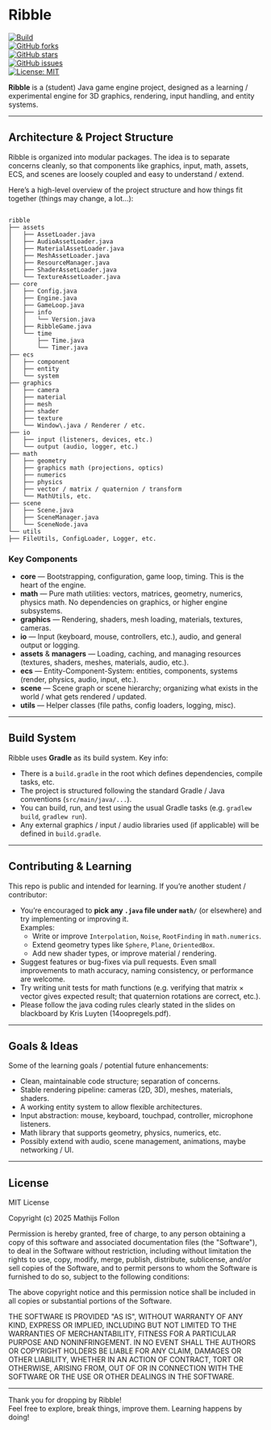 # Ribble
[![Build](https://github.com/mathlon26/Ribble/actions/workflows/gradle.yml/badge.svg)](https://github.com/mathlon26/Ribble/actions/workflows/gradle.yml)\
[![GitHub forks](https://img.shields.io/github/forks/mathlon26/Ribble)](https://github.com/mathlon26/Ribble/network)\
[![GitHub stars](https://img.shields.io/github/stars/mathlon26/Ribble)](https://github.com/mathlon26/Ribble/stargazers)\
[![GitHub issues](https://img.shields.io/github/issues/mathlon26/Ribble)](https://github.com/mathlon26/Ribble/issues) \
[![License: MIT](https://img.shields.io/badge/License-MIT-yellow.svg)](https://opensource.org/licenses/MIT)


**Ribble** is a (student) Java game engine project, designed as a learning / experimental engine for 3D graphics, rendering, input handling, and entity systems.

---

## Architecture & Project Structure

Ribble is organized into modular packages. The idea is to separate concerns cleanly, so that components like graphics, input, math, assets, ECS, and scenes are loosely coupled and easy to understand / extend.

Here’s a high-level overview of the project structure and how things fit together (things may change, a lot...):

```

ribble
├── assets
│   ├── AssetLoader.java
│   ├── AudioAssetLoader.java
│   ├── MaterialAssetLoader.java
│   ├── MeshAssetLoader.java
│   ├── ResourceManager.java
│   ├── ShaderAssetLoader.java
│   └── TextureAssetLoader.java
├── core
│   ├── Config.java
│   ├── Engine.java
│   ├── GameLoop.java
│   ├── info
│   │   └── Version.java
│   ├── RibbleGame.java
│   └── time
│       ├── Time.java
│       └── Timer.java
├── ecs
│   ├── component
│   ├── entity
│   └── system
├── graphics
│   ├── camera
│   ├── material
│   ├── mesh
│   ├── shader
│   ├── texture
│   └── Window\.java / Renderer / etc.
├── io
│   ├── input (listeners, devices, etc.)
│   └── output (audio, logger, etc.)
├── math
│   ├── geometry
│   ├── graphics math (projections, optics)
│   ├── numerics
│   ├── physics
│   ├── vector / matrix / quaternion / transform
│   └── MathUtils, etc.
├── scene
│   ├── Scene.java
│   ├── SceneManager.java
│   └── SceneNode.java
└── utils
├── FileUtils, ConfigLoader, Logger, etc.

```

### Key Components

- **core** — Bootstrapping, configuration, game loop, timing. This is the heart of the engine.
- **math** — Pure math utilities: vectors, matrices, geometry, numerics, physics math. No dependencies on graphics, or higher engine subsystems.
- **graphics** — Rendering, shaders, mesh loading, materials, textures, cameras.
- **io** — Input (keyboard, mouse, controllers, etc.), audio, and general output or logging.
- **assets** & **managers** — Loading, caching, and managing resources (textures, shaders, meshes, materials, audio, etc.).
- **ecs** — Entity-Component-System: entities, components, systems (render, physics, audio, input, etc.).
- **scene** — Scene graph or scene hierarchy; organizing what exists in the world / what gets rendered / updated.
- **utils** — Helper classes (file paths, config loaders, logging, misc).

---

## Build System

Ribble uses **Gradle** as its build system. Key info:

- There is a `build.gradle` in the root which defines dependencies, compile tasks, etc.
- The project is structured following the standard Gradle / Java conventions (`src/main/java/...`).
- You can build, run, and test using the usual Gradle tasks (e.g. `gradlew build`, `gradlew run`).
- Any external graphics / input / audio libraries used (if applicable) will be defined in `build.gradle`.

---

## Contributing & Learning

This repo is public and intended for learning. If you’re another student / contributor:

- You’re encouraged to **pick any `.java` file under `math/`** (or elsewhere) and try implementing or improving it.  
  Examples:
  - Write or improve `Interpolation`, `Noise`, `RootFinding` in `math.numerics`.
  - Extend geometry types like `Sphere`, `Plane`, `OrientedBox`.
  - Add new shader types, or improve material / rendering.
- Suggest features or bug-fixes via pull requests. Even small improvements to math accuracy, naming consistency, or performance are welcome.
- Try writing unit tests for math functions (e.g. verifying that matrix × vector gives expected result; that quaternion rotations are correct, etc.).
- Please follow the java coding rules clearly stated in the slides on blackboard by Kris Luyten (14oopregels.pdf).

---

## Goals & Ideas

Some of the learning goals / potential future enhancements:

- Clean, maintainable code structure; separation of concerns.
- Stable rendering pipeline: cameras (2D, 3D), meshes, materials, shaders.
- A working entity system to allow flexible architectures.
- Input abstraction: mouse, keyboard, touchpad, controller, microphone listeners.
- Math library that supports geometry, physics, numerics, etc.
- Possibly extend with audio, scene management, animations, maybe networking / UI.

---

## License
MIT License

Copyright (c) 2025 Mathijs Follon

Permission is hereby granted, free of charge, to any person obtaining a copy
of this software and associated documentation files (the "Software"), to deal
in the Software without restriction, including without limitation the rights
to use, copy, modify, merge, publish, distribute, sublicense, and/or sell
copies of the Software, and to permit persons to whom the Software is
furnished to do so, subject to the following conditions:

The above copyright notice and this permission notice shall be included in all
copies or substantial portions of the Software.

THE SOFTWARE IS PROVIDED "AS IS", WITHOUT WARRANTY OF ANY KIND, EXPRESS OR
IMPLIED, INCLUDING BUT NOT LIMITED TO THE WARRANTIES OF MERCHANTABILITY,
FITNESS FOR A PARTICULAR PURPOSE AND NONINFRINGEMENT. IN NO EVENT SHALL THE
AUTHORS OR COPYRIGHT HOLDERS BE LIABLE FOR ANY CLAIM, DAMAGES OR OTHER
LIABILITY, WHETHER IN AN ACTION OF CONTRACT, TORT OR OTHERWISE, ARISING FROM,
OUT OF OR IN CONNECTION WITH THE SOFTWARE OR THE USE OR OTHER DEALINGS IN THE
SOFTWARE.

---

Thank you for dropping by Ribble!  
Feel free to explore, break things, improve them. Learning happens by doing!
